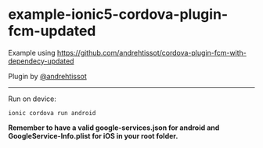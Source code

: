 # example-ionic5-cordova-plugin-fcm-updated

Example using https://github.com/andrehtissot/cordova-plugin-fcm-with-dependecy-updated

Plugin by [@andrehtissot](https://github.com/andrehtissot)

___

Run on device:
```
ionic cordova run android
```

**Remember to have a valid google-services.json for android and GoogleService-Info.plist for iOS in your root folder.**
